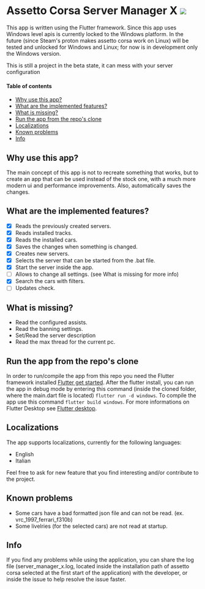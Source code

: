 # Assetto Corsa Server Manager X <a title="Made with Fluent Design" href="https://github.com/bdlukaa/fluent_ui"><img src="https://img.shields.io/badge/fluent-design-blue?style=flat-square&color=7A7574&labelColor=0078D7"/></a>

This app is written using the Flutter framework.
Since this app uses Windows level apis is currently locked to the Windows platform.
In the future (since Steam's proton makes assetto corsa work on Linux) will be tested and unlocked for Windows and Linux; for now is in development only the Windows version.

This is still a project in the beta state, it can mess with your server configuration

#### **Table of contents**
  - [Why use this app?](#why-use-this-app)
  - [What are the implemented features?](#what-are-the-implemented-features)
  - [What is missing?](#what-is-missing)
  - [Run the app from the repo's clone](#run-the-app-from-the-repos-clone)
  - [Localizations](#localizations)
  - [Known problems](#known-problems)
  - [Info](#info)

## Why use this app?

The main concept of this app is not to recreate something that works, but to create an app that can be used instead of the stock one, with a much more modern ui and performance improvements.
Also, automatically saves the changes.

## What are the implemented features?

- [x] Reads the previously created servers.
- [x] Reads installed tracks.
- [x] Reads the installed cars.
- [x] Saves the changes when something is changed.
- [X] Creates new servers.
- [X] Selects the server that can be started from the .bat file.
- [x] Start the server inside the app.
- [ ] Allows to change all settings. (see What is missing for more info)
- [x] Search the cars with filters.
- [ ] Updates check.

## What is missing?

- Read the configured assists.
- Read the banning settings.
- Set/Read the server description
- Read the max thread for the current pc.

## Run the app from the repo's clone

In order to run/compile the app from this repo you need the Flutter framework installed [Flutter get started](https://docs.flutter.dev/get-started/install).
After the flutter install, you can run the app in debug mode by entering this command (inside the cloned folder, where the main.dart file is located) `flutter run -d windows`.
To compile the app use this command `flutter build windows`.
For more informations on Flutter Desktop see [Flutter desktop](https://flutter.dev/multi-platform/desktop).

## Localizations

The app supports localizations, currently for the following languages:

- English
- Italian

Feel free to ask for new feature that you find interesting and/or contribute to the project.

## Known problems

- Some cars have a bad formatted json file and can not be read. (ex. vrc_1997_ferrari_f310b)
- Some livelries (for the selected cars) are not read at startup.

## Info
If you find any problems while using the application, you can share the log file (server_manager_x.log, located inside the installation path of assetto corsa selected at the first start of the application) with the developer, or inside the issue to help resolve the issue faster.